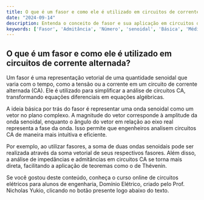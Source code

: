 ```yaml
---
title: O que é um fasor e como ele é utilizado em circuitos de corrente alternada?
date: "2024-09-14"
description: Entenda o conceito de fasor e sua aplicação em circuitos de corrente alternada.
keywords: ['Fasor', 'Admitância', 'Número', 'senoidal', 'Básica', 'Média', 'Thévenin']
---
```


## O que é um fasor e como ele é utilizado em circuitos de corrente alternada?

Um fasor é uma representação vetorial de uma quantidade senoidal que varia com o tempo, como a tensão ou a corrente em um circuito de corrente alternada (CA). Ele é utilizado para simplificar a análise de circuitos CA, transformando equações diferenciais em equações algébricas. 

A ideia básica por trás do fasor é representar uma onda senoidal como um vetor no plano complexo. A magnitude do vetor corresponde à amplitude da onda senoidal, enquanto o ângulo do vetor em relação ao eixo real representa a fase da onda. Isso permite que engenheiros analisem circuitos CA de maneira mais intuitiva e eficiente.

Por exemplo, ao utilizar fasores, a soma de duas ondas senoidais pode ser realizada através da soma vetorial de seus respectivos fasores. Além disso, a análise de impedâncias e admitâncias em circuitos CA se torna mais direta, facilitando a aplicação de teoremas como o de Thévenin.

Se você gostou deste conteúdo, conheça o curso online de circuitos elétricos para alunos de engenharia, Domínio Elétrico, criado pelo Prof. Nicholas Yukio, clicando no botão presente logo abaixo do texto.